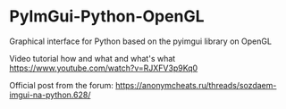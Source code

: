 # PyImGui-Python-OpenGL
Graphical interface for Python based on the pyimgui library on OpenGL

Video tutorial how and what and what's what
https://www.youtube.com/watch?v=RJXFV3p9Kq0

Official post from the forum:
https://anonymcheats.ru/threads/sozdaem-imgui-na-python.628/
